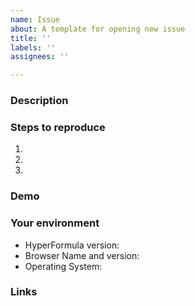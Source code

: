 ```yaml
---
name: Issue
about: A template for opening new issue
title: ''
labels: ''
assignees: ''

---
```


### Description

<!--- [mandatory] Describe the actual behaviour and expected behavior -->

### Steps to reproduce
<!--- [recommended] Provide steps to reproduce this issue -->
1.
2.
3.

### Demo
<!--- [optional] Provide a link to a live example  -->

### Your environment
<!--- [recommended] Provide a link to a live example  -->

* HyperFormula version:
* Browser Name and version:
* Operating System:

### Links
<!--- [optional] Any links that are related  -->